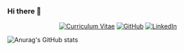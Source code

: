 ### Hi there 👋

<p align="center">
	<a href="https://terrytangyuan.github.io/cv.html"><img src="imgs/cv.svg" alt="Curriculum Vitae"></a>
	<a href="https://github.com/AnthonyLlactahuaman"><img src="imgs/github.svg" alt="GitHub"></a>
	<a href="www.linkedin.com/in/anthonyllactahuaman"><img src="imgs/linkedin.svg" alt="LinkedIn"></a>
</p>

![Anurag's GitHub stats](https://github-readme-stats.vercel.app/api?username=AnthonyLlactahuaman\&bg_color=30,e96443,904e95\&title_color=fff\&text_color=fff)
